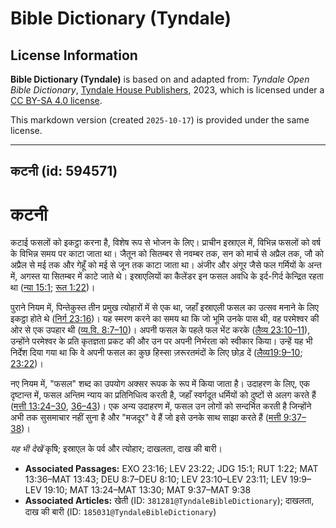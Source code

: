 # Bible Dictionary (Tyndale)

## License Information

**Bible Dictionary (Tyndale)** is based on and adapted from: _Tyndale Open Bible Dictionary_, [Tyndale House Publishers](https://tyndaleopenresources.com/), 2023, which is licensed under a [CC BY-SA 4.0 license](https://creativecommons.org/licenses/by-sa/4.0/legalcode.en).

This markdown version (created `2025-10-17`) is provided under the same license.



--------------------------------

## कटनी (id: 594571)

कटनी
====

कटाई फसलों को इकट्ठा करना है, विशेष रूप से भोजन के लिए। प्राचीन इस्राएल में, विभिन्न फसलों को वर्ष के विभिन्न समय पर काटा जाता था। जैतून को सितम्बर से नवम्बर तक, सन को मार्च से अप्रैल तक, जौ को अप्रैल से मई तक और गेहूँ को मई से जून तक काटा जाता था। अंजीर और अंगूर जैसे फल गर्मियों के अन्त में, अगस्त या सितम्बर में काटे जाते थे। इस्राएलियों का कैलेंडर इन फसल अवधि के इर्द\-गिर्द केन्द्रित रहता था ([न्या 15:1](https://ref.ly/Judg15:1); [रूत 1:22](https://ref.ly/Ruth1:22))।

पुराने नियम में, पिन्तेकुस्त तीन प्रमुख त्योहारों में से एक था, जहाँ इस्राएली फसल का उत्सव मनाने के लिए इकट्ठा होते थे ([निर्ग 23:16](https://ref.ly/Exod23:16))। यह स्मरण करने का समय था कि जो भूमि उनके पास थी, वह परमेश्वर की ओर से एक उपहार थी ([व्य.वि. 8:7–10](https://ref.ly/Deut8:7-Deut8:10))। अपनी फसल के पहले फल भेंट करके ([लैव्य 23:10–11](https://ref.ly/Lev23:10-Lev23:11)), उन्होंने परमेश्वर के प्रति कृतज्ञता प्रकट की और उन पर अपनी निर्भरता को स्वीकार किया। उन्हें यह भी निर्देश दिया गया था कि वे अपनी फसल का कुछ हिस्सा ज़रूरतमंदों के लिए छोड़ दें ([लैव्य19:9–10](https://ref.ly/Lev19:9-Lev19:10); [23:22](https://ref.ly/Lev23:22))।

नए नियम में, "फसल" शब्द का उपयोग अक्सर रूपक के रूप में किया जाता है। उदाहरण के लिए, एक दृष्टान्त में, फसल अन्तिम न्याय का प्रतिनिधित्व करती है, जहाँ स्वर्गदूत धर्मियों को दुष्टों से अलग करते हैं ([मत्ती 13:24–30](https://ref.ly/Matt13:24-Matt13:30), [36–43](https://ref.ly/Matt13:36-Matt13:43))। एक अन्य उदाहरण में, फसल उन लोगों को सन्दर्भित करती है जिन्होंने अभी तक सुसमाचार नहीं सुना है और "मजदूर" वे हैं जो इसे उनके साथ साझा करते हैं ([मत्ती 9:37–38](https://ref.ly/Matt9:37-Matt9:38))।

*यह भी देखें*  कृषि; इस्राएल के पर्व और त्योहार; दाखलता, दाख की बारी।

* **Associated Passages:** EXO 23:16; LEV 23:22; JDG 15:1; RUT 1:22; MAT 13:36–MAT 13:43; DEU 8:7–DEU 8:10; LEV 23:10–LEV 23:11; LEV 19:9–LEV 19:10; MAT 13:24–MAT 13:30; MAT 9:37–MAT 9:38
* **Associated Articles:** खेती (ID: `381281@TyndaleBibleDictionary`); दाखलता, दाख की बारी  (ID: `185031@TyndaleBibleDictionary`)

